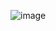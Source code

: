 ![image](https://user-images.githubusercontent.com/97648377/149260078-e5282408-3bbe-41f9-894b-0447b6e7ddad.png)
